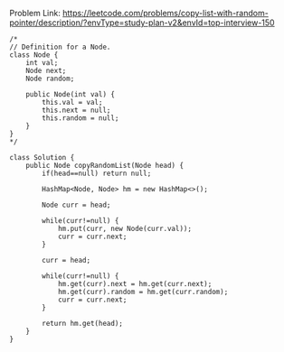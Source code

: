 Problem Link: https://leetcode.com/problems/copy-list-with-random-pointer/description/?envType=study-plan-v2&envId=top-interview-150

```
/*
// Definition for a Node.
class Node {
    int val;
    Node next;
    Node random;

    public Node(int val) {
        this.val = val;
        this.next = null;
        this.random = null;
    }
}
*/

class Solution {
    public Node copyRandomList(Node head) {
        if(head==null) return null;

        HashMap<Node, Node> hm = new HashMap<>();

        Node curr = head;

        while(curr!=null) {
            hm.put(curr, new Node(curr.val));
            curr = curr.next;
        }

        curr = head;
        
        while(curr!=null) {
            hm.get(curr).next = hm.get(curr.next);
            hm.get(curr).random = hm.get(curr.random);
            curr = curr.next;
        }

        return hm.get(head);
    }
}
```
